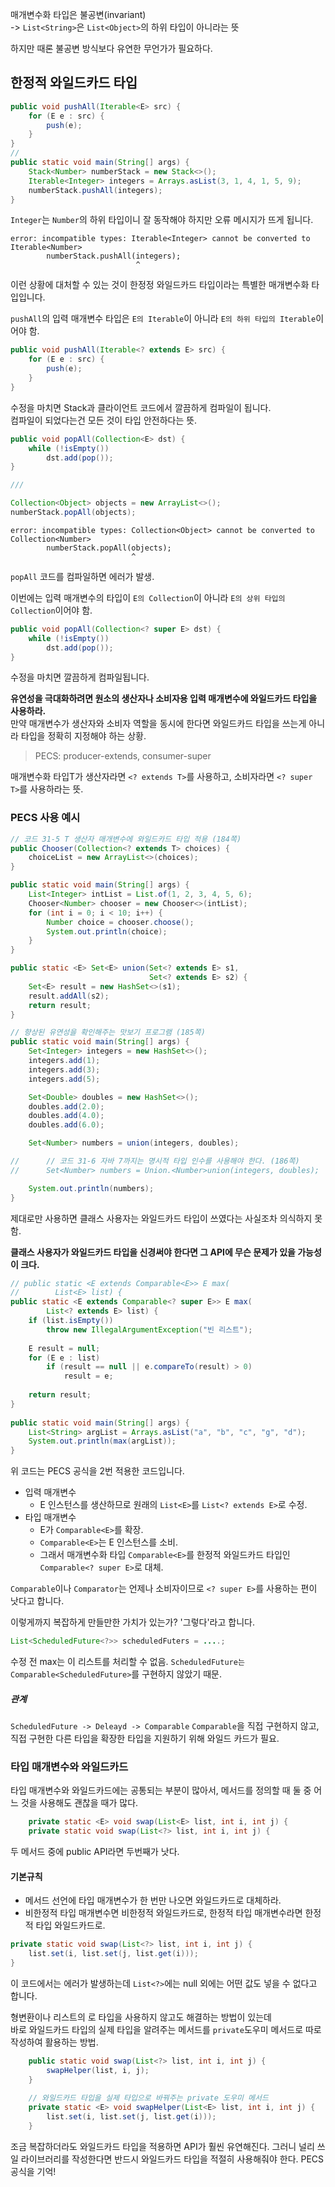 매개변수화 타입은 불공변(invariant)  
-> `List<String>`은 `List<Object>`의 하위 타입이 아니라는 뜻

하지만 때론 불공변 방식보다 유연한 무언가가 필요하다.

## 한정적 와일드카드 타입
```java
public void pushAll(Iterable<E> src) {  
    for (E e : src) {  
        push(e);  
    }  
}
//
public static void main(String[] args) {  
	Stack<Number> numberStack = new Stack<>();  
	Iterable<Integer> integers = Arrays.asList(3, 1, 4, 1, 5, 9);  
	numberStack.pushAll(integers);  
}
```
`Integer`는 `Number`의 하위 타입이니 잘 동작해야 하지만 오류 메시지가 뜨게 됩니다.

```
error: incompatible types: Iterable<Integer> cannot be converted to Iterable<Number>
        numberStack.pushAll(integers);
                            ^
```

이런 상황에 대처할 수 있는 것이 한정정 와일드카드 타입이라는 특별한 매개변수화 타입입니다.

`pushAll`의 입력 매개변수 타입은 `E의 Iterable`이 아니라 `E의 하위 타입의 Iterable`이어야 함.

```java
public void pushAll(Iterable<? extends E> src) {  
    for (E e : src) {  
        push(e);  
    }  
}
```
수정을 마치면 Stack과 클라이언트 코드에서 깔끔하게 컴파일이 됩니다.  
컴파일이 되었다는건 모든 것이 타입 안전하다는 뜻.

```java
public void popAll(Collection<E> dst) {  
    while (!isEmpty())  
        dst.add(pop());  
}

///

Collection<Object> objects = new ArrayList<>();  
numberStack.popAll(objects);
```

```
error: incompatible types: Collection<Object> cannot be converted to Collection<Number>
        numberStack.popAll(objects);
                           ^
```
`popAll` 코드를 컴파일하면 에러가 발생.

이번에는 입력 매개변수의 타입이 `E의 Collection`이 아니라 `E의 상위 타입의 Collection`이어야 함.

```java
public void popAll(Collection<? super E> dst) {  
    while (!isEmpty())  
        dst.add(pop());  
}
```
수정을 마치면 깔끔하게 컴파일됩니다.

**유연성을 극대화하려면 원소의 생산자나 소비자용 입력 매개변수에 와일드카드 타입을 사용하라.**  
만약 매개변수가 생산자와 소비자 역할을 동시에 한다면 와일드카드 타입을 쓰는게 아니라 타입을 정확히 지정해야 하는 상황.

>PECS: producer-extends, consumer-super

매개변수화 타입T가 생산자라면 `<? extends T>`를 사용하고, 소비자라면 `<? super T>`를 사용하라는 뜻.

### PECS 사용 예시

```java
// 코드 31-5 T 생산자 매개변수에 와일드카드 타입 적용 (184쪽)  
public Chooser(Collection<? extends T> choices) {  
    choiceList = new ArrayList<>(choices);  
}

public static void main(String[] args) {  
    List<Integer> intList = List.of(1, 2, 3, 4, 5, 6);  
    Chooser<Number> chooser = new Chooser<>(intList);  
    for (int i = 0; i < 10; i++) {  
        Number choice = chooser.choose();  
        System.out.println(choice);  
    }  
}
```

```java
public static <E> Set<E> union(Set<? extends E> s1,  
							   Set<? extends E> s2) {  
	Set<E> result = new HashSet<>(s1);  
	result.addAll(s2);  
	return result;  
}  

// 향상된 유연성을 확인해주는 맛보기 프로그램 (185쪽)  
public static void main(String[] args) {  
	Set<Integer> integers = new HashSet<>();  
	integers.add(1);  
	integers.add(3);  
	integers.add(5);  

	Set<Double> doubles = new HashSet<>();  
	doubles.add(2.0);  
	doubles.add(4.0);  
	doubles.add(6.0);  

	Set<Number> numbers = union(integers, doubles);  

//      // 코드 31-6 자바 7까지는 명시적 타입 인수를 사용해야 한다. (186쪽)  
//      Set<Number> numbers = Union.<Number>union(integers, doubles);  

	System.out.println(numbers);  
}
```

제대로만 사용하면 클래스 사용자는 와일드카드 타입이 쓰였다는 사실조차 의식하지 못함.

**클래스 사용자가 와일드카드 타입을 신경써야 한다면 그 API에 무슨 문제가 있을 가능성이 크다.**

```java
// public static <E extends Comparable<E>> E max(  
//        List<E> list) {
public static <E extends Comparable<? super E>> E max(  
        List<? extends E> list) {  
    if (list.isEmpty())  
        throw new IllegalArgumentException("빈 리스트");  
  
    E result = null;  
    for (E e : list)  
        if (result == null || e.compareTo(result) > 0)  
            result = e;  
  
    return result;  
}  
  
public static void main(String[] args) {  
    List<String> argList = Arrays.asList("a", "b", "c", "g", "d");  
    System.out.println(max(argList));  
}
```
위 코드는 PECS 공식을 2번 적용한 코드입니다.

- 입력 매개변수
	- E 인스턴스를 생산하므로 원래의 `List<E>`를 `List<? extends E>`로 수정.
- 타입 매개변수
	- E가 `Comparable<E>`를 확장.
	- `Comparable<E>`는 E 인스턴스를 소비.
	- 그래서 매개변수화 타입 `Comparable<E>`를 한정적 와일드카드 타입인 `Comparable<? super E>`로 대체.

`Comparable`이나 `Comparator`는 언제나 소비자이므로 `<? super E>`를 사용하는 편이 낫다고 합니다.

이렇게까지 복잡하게 만들만한 가치가 있는가? '그렇다'라고 합니다.

```java
List<ScheduledFuture<?>> scheduledFuters = ....;
```
수정 전 max는 이 리스트를 처리할 수 없음.
`ScheduledFuture는 Comparable<ScheduledFuture>`를 구현하지 않았기 때문.

##### 관계
`ScheduledFuture -> Deleayd -> Comparable` 
`Comparable`을 직접 구현하지 않고, 직접 구현한 다른 타입을 확장한 타입을 지원하기 위해 와일드 카드가 필요.

### 타입 매개변수와 와일드카드
타입 매개변수와 와일드카드에는 공통되는 부분이 많아서, 메서드를 정의할 때 둘 중 어느 것을 사용해도 괜찮을 때가 많다.

```java
    private static <E> void swap(List<E> list, int i, int j) {  
    private static void swap(List<?> list, int i, int j) {
```
두 메서드 중에 public API라면 두번째가 낫다.

#### 기본규칙
- 메서드 선언에 타입 매개변수가 한 번만 나오면 와일드카드로 대체하라.
- 비한정적 타입 매개변수면 비한정적 와일드카드로, 한정적 타입 매개변수라면 한정적 타입 와일드카드로.

```java
private static void swap(List<?> list, int i, int j) {
    list.set(i, list.set(j, list.get(i)));  
}
```
이 코드에서는 에러가 발생하는데 `List<?>`에는 null 외에는 어떤 값도 넣을 수 없다고 합니다.

형변환이나 리스트의 로 타입을 사용하지 않고도 해결하는 방법이 있는데  
바로 와일드카드 타입의 실제 타입을 알려주는 메서드를 `private`도우미 메서드로 따로 작성하여 활용하는 방법.

```java
    public static void swap(List<?> list, int i, int j) {  
        swapHelper(list, i, j);  
    }  
  
    // 와일드카드 타입을 실제 타입으로 바꿔주는 private 도우미 메서드  
    private static <E> void swapHelper(List<E> list, int i, int j) {  
        list.set(i, list.set(j, list.get(i)));  
    }
```

조금 복잡하더라도 와일드카드 타입을 적용하면 API가 훨씬 유연해진다.
그러니 널리 쓰일 라이브러리를 작성한다면 반드시 와일드카드 타입을 적절히 사용해줘야 한다.
PECS 공식을 기억!
